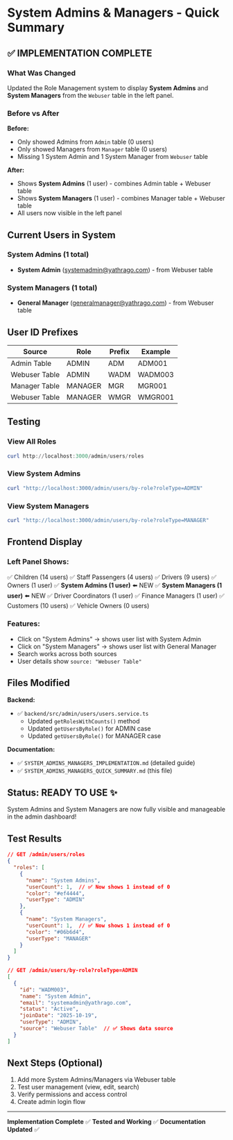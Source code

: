 # System Admins & Managers - Quick Summary

## ✅ IMPLEMENTATION COMPLETE

### What Was Changed
Updated the Role Management system to display **System Admins** and **System Managers** from the `Webuser` table in the left panel.

### Before vs After

**Before:**
- Only showed Admins from `Admin` table (0 users)
- Only showed Managers from `Manager` table (0 users)
- Missing 1 System Admin and 1 System Manager from `Webuser` table

**After:**
- Shows **System Admins** (1 user) - combines Admin table + Webuser table
- Shows **System Managers** (1 user) - combines Manager table + Webuser table
- All users now visible in the left panel

## Current Users in System

### System Admins (1 total)
- **System Admin** (systemadmin@yathrago.com) - from Webuser table

### System Managers (1 total)
- **General Manager** (generalmanager@yathrago.com) - from Webuser table

## User ID Prefixes

| Source | Role | Prefix | Example |
|--------|------|--------|---------|
| Admin Table | ADMIN | ADM | ADM001 |
| Webuser Table | ADMIN | WADM | WADM003 |
| Manager Table | MANAGER | MGR | MGR001 |
| Webuser Table | MANAGER | WMGR | WMGR001 |

## Testing

### View All Roles
```powershell
curl http://localhost:3000/admin/users/roles
```

### View System Admins
```powershell
curl "http://localhost:3000/admin/users/by-role?roleType=ADMIN"
```

### View System Managers
```powershell
curl "http://localhost:3000/admin/users/by-role?roleType=MANAGER"
```

## Frontend Display

### Left Panel Shows:
✅ Children (14 users)
✅ Staff Passengers (4 users)
✅ Drivers (9 users)
✅ Owners (1 user)
✅ **System Admins (1 user)** ⬅️ NEW
✅ **System Managers (1 user)** ⬅️ NEW
✅ Driver Coordinators (1 user)
✅ Finance Managers (1 user)
✅ Customers (10 users)
✅ Vehicle Owners (0 users)

### Features:
- Click on "System Admins" → shows user list with System Admin
- Click on "System Managers" → shows user list with General Manager
- Search works across both sources
- User details show `source: "Webuser Table"`

## Files Modified

**Backend:**
- ✅ `backend/src/admin/users/users.service.ts`
  - Updated `getRolesWithCounts()` method
  - Updated `getUsersByRole()` for ADMIN case
  - Updated `getUsersByRole()` for MANAGER case

**Documentation:**
- ✅ `SYSTEM_ADMINS_MANAGERS_IMPLEMENTATION.md` (detailed guide)
- ✅ `SYSTEM_ADMINS_MANAGERS_QUICK_SUMMARY.md` (this file)

## Status: READY TO USE ✨

System Admins and System Managers are now fully visible and manageable in the admin dashboard!

## Test Results

```json
// GET /admin/users/roles
{
  "roles": [
    {
      "name": "System Admins",
      "userCount": 1,  // ✅ Now shows 1 instead of 0
      "color": "#ef4444",
      "userType": "ADMIN"
    },
    {
      "name": "System Managers",
      "userCount": 1,  // ✅ Now shows 1 instead of 0
      "color": "#06b6d4",
      "userType": "MANAGER"
    }
  ]
}
```

```json
// GET /admin/users/by-role?roleType=ADMIN
[
  {
    "id": "WADM003",
    "name": "System Admin",
    "email": "systemadmin@yathrago.com",
    "status": "Active",
    "joinDate": "2025-10-19",
    "userType": "ADMIN",
    "source": "Webuser Table"  // ✅ Shows data source
  }
]
```

## Next Steps (Optional)

1. Add more System Admins/Managers via Webuser table
2. Test user management (view, edit, search)
3. Verify permissions and access control
4. Create admin login flow

---

**Implementation Complete** ✅
**Tested and Working** ✅
**Documentation Updated** ✅
